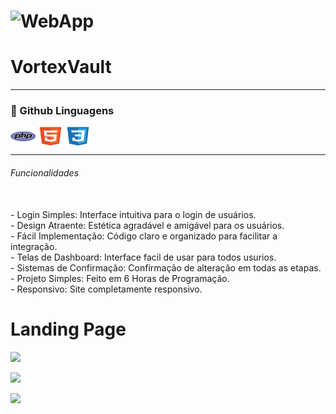 # ![WebApp](https://i.imgur.com/CGN44AM.png)
# VortexVault

<hr>
<div style="display: inline_block">
  <h3>🚀 Github Linguagens</h3>
  <img align="center" alt="Magnus-Php" height="30" width="40" src="https://raw.githubusercontent.com/devicons/devicon/master/icons/php/php-original.svg">
  <img align="center" alt="Magnus-HTML" height="30" width="40" src="https://raw.githubusercontent.com/devicons/devicon/master/icons/html5/html5-original.svg">
  <img align="center" alt="Magnus-CSS" height="30" width="40" src="https://raw.githubusercontent.com/devicons/devicon/master/icons/css3/css3-original.svg">
</div>
<hr>

<h6>Funcionalidades</h6>
<br>
- Login Simples: Interface intuitiva para o login de usuários.<br>
- Design Atraente: Estética agradável e amigável para os usuários.<br>
- Fácil Implementação: Código claro e organizado para facilitar a integração.<br>
- Telas de Dashboard: Interface facil de usar para todos usurios.<br>
- Sistemas de Confirmação: Confirmação de alteração em todas as etapas.<br>
- Projeto Simples: Feito em 6 Horas de Programação.<br>
- Responsivo: Site completamente responsivo.<br>


<h1>Landing Page</h1>

![](https://i.imgur.com/dhRhEcm.png)

![](https://i.imgur.com/Ptf4mqO.png)

![](https://i.imgur.com/dwXHi8c.png)
